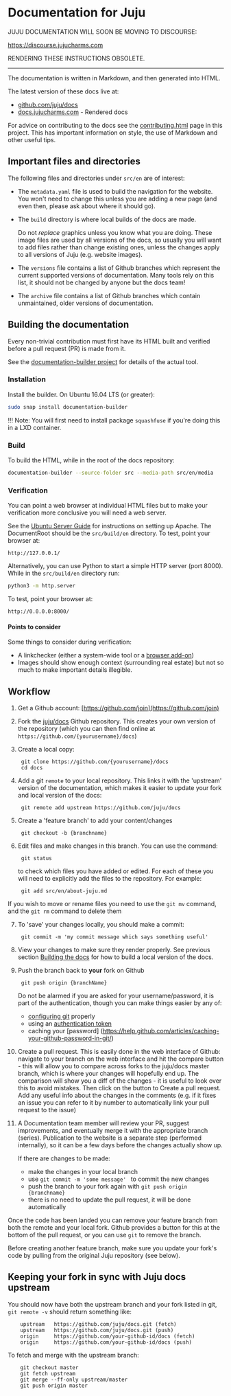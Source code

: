 # Documentation for Juju

JUJU DOCUMENTATION WILL SOON BE MOVING TO DISCOURSE:

https://discourse.jujucharms.com

RENDERING THESE INSTRUCTIONS OBSOLETE.

-----

The documentation is written in Markdown, and then generated into HTML.

The latest version of these docs live at:

- [github.com/juju/docs](https://github.com/juju/docs)
- [docs.jujucharms.com](http://docs.jujucharms.com) - Rendered docs

For advice on contributing to the docs see the
[contributing.html](https://docs.jujucharms.com/stable/contributing.html) page
in this project. This has important information on style, the use of Markdown
and other useful tips.

## Important files and directories

The following files and directories under `src/en` are of interest:

 - The `metadata.yaml` file is used to build the navigation for the website.
   You won't need to change this unless you are adding a new page (and even
   then, please ask about where it should go).

 - The `build` directory is where local builds of the docs are made.

   Do not _replace_ graphics unless you know what you are doing. These image
   files are used by all versions of the docs, so usually you will want to add
   files rather than change existing ones, unless the changes apply to all
   versions of Juju (e.g. website images).

 - The `versions` file contains a list of Github branches which represent the
   current supported versions of documentation. Many tools rely on this list,
   it should not be changed by anyone but the docs team!

 - The `archive` file contains a list of Github branches which contain
   unmaintained, older versions of documentation.

## Building the documentation

Every non-trivial contribution must first have its HTML built and verified
before a pull request (PR) is made from it.

See the [documentation-builder project][github-documentation-builder] for
details of the actual tool.

### Installation

Install the builder. On Ubuntu 16.04 LTS (or greater):

```bash
sudo snap install documentation-builder
```

!!! Note:
    You will first need to install package `squashfuse` if you're doing this in
    a LXD container.

### Build

To build the HTML, while in the root of the docs repository:

```bash
documentation-builder --source-folder src --media-path src/en/media
```

### Verification

You can point a web browser at individual HTML files but to make your
verification more conclusive you will need a web server.

See the [Ubuntu Server Guide][ubuntu-serverguide-apache] for instructions on
setting up Apache. The DocumentRoot should be the `src/build/en` directory. To
test, point your browser at:

```no-highlight
http://127.0.0.1/
```

Alternatively, you can use Python to start a simple HTTP server (port 8000).
While in the `src/build/en` directory run:

```bash
python3 -m http.server
```

To test, point your browser at:

```no-highlight
http://0.0.0.0:8000/
```

#### Points to consider

Some things to consider during verification:

 - A linkchecker (either a system-wide tool or a
   [browser add-on][browser-linkchecker-addon])
 - Images should show enough context (surrounding real estate) but not so much
   to make important details illegible.

## Workflow

1. Get a Github account: [https://github.com/join](https://github.com/join)
2. Fork the [juju/docs](https://github.com/juju/docs) Github repository. This 
 creates your own version of the repository (which you can then find online at
 `https://github.com/{yourusername}/docs`)
3. Create a local copy:

        git clone https://github.com/{yourusername}/docs 
        cd docs

4. Add a git `remote` to your local repository. This links it with the 'upstream' 
   version of the documentation, which makes it easier to update your fork and 
   local version of the docs:

        git remote add upstream https://github.com/juju/docs

5. Create a 'feature branch' to add your content/changes

        git checkout -b {branchname}

6. Edit files and make changes in this branch. You can use the command:
       
        git status

   to check which files you have added or edited. For each of these you will
   need to explicitly add the files to the repository. For example:

        git add src/en/about-juju.md
  
  If you wish to move or rename files you need to use the `git mv` command, and 
  the `git rm` command to delete them 

7. To 'save' your changes locally, you should make a commit:

        git commit -m 'my commit message which says something useful'

7. View your changes to make sure they render properly. See previous section 
   [Building the docs][#building-the-docs] for how to build a local version of
   the docs.

8. Push the branch back to **your** fork on Github

        git push origin {branchName}

   Do not be alarmed if you are asked for your username/password, it is part of
   the authentication, though you can make things easier by any of:
    
    - [configuring git](https://git-scm.com/book/en/v2/Getting-Started-First-Time-Git-Setup) properly
    - using an [authentication token](https://help.github.com/articles/creating-an-access-token-for-command-line-use/)
    - caching your [password] (https://help.github.com/articles/caching-your-github-password-in-git/)

9. Create a pull request. This is easily done in the web interface of Github:
   navigate to your branch on the web interface and hit the compare button -
   this will allow you to compare across forks to the juju/docs master branch,
   which is where your changes will hopefully end up. The comparison will show
   you a diff of the changes  - it is useful to look over this to avoid
   mistakes. Then click on the button to Create a pull request. Add any useful
   info about the changes in the comments (e.g. if it fixes an issue you can
   refer to it by number to automatically link your pull request to the issue)

10. A Documentation team member will review your PR, suggest improvements, and
    eventually merge it with the appropriate branch (series). Publication to
    the website is a separate step (performed internally), so it can be a few
    days before the changes actually show up.

    If there are changes to be made:

    - make the changes in your local branch
    - use `git commit -m 'some message' ` to commit the new changes
    - push the branch to your fork again with `git push origin {branchname}`
    - there is no need to update the pull request, it will be done
      automatically

Once the code has been landed you can remove your feature branch from both the
remote and your local fork. Github provides a button for this at the bottom of
the pull request, or you can use `git` to remove the branch. 

Before creating another feature branch, make sure you update your fork's code
by pulling from the original Juju repository (see below).

## Keeping your fork in sync with Juju docs upstream

You should now have both the upstream branch and your fork listed in git, 
`git remote -v` should return something like:

        upstream   https://github.com/juju/docs.git (fetch)
        upstream   https://github.com/juju/docs.git (push)
        origin     https://github.com/your-github-id/docs (fetch)
        origin     https://github.com/your-github-id/docs (push)

To fetch and merge with the upstream branch:

        git checkout master
        git fetch upstream
        git merge --ff-only upstream/master
        git push origin master


<!-- LINKS -->

[#building-the-docs]: #building-the-docs
[github-documentation-builder]: https://github.com/CanonicalLtd/documentation-builder
[ubuntu-serverguide-apache]: https://help.ubuntu.com/lts/serverguide/httpd.html
[browser-linkchecker-addon]: https://chrome.google.com/webstore/detail/check-my-links/ojkcdipcgfaekbeaelaapakgnjflfglf
